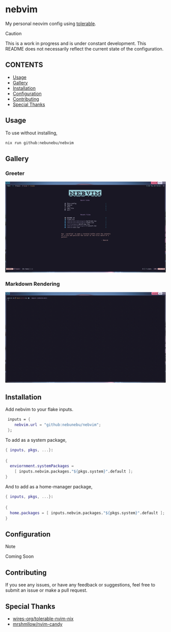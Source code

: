 # nebvim

My personal neovim config using [tolerable](https://github.com/wires-org/tolerable-nvim-nix).

> [!CAUTION]
> This is a work in progress and is under constant development.
> This README does not necessarily reflect the current state of the
> configuration.

## CONTENTS

- [Usage](<#usage>)
- [Gallery](<#gallery>)
- [Installation](<#installation>)
- [Configuration](<#configuration>)
- [Contributing](<#contributing>)
- [Special Thanks](<#special-thanks>)

## Usage

To use without installing,

```sh
nix run github:nebunebu/nebvim
```

## Gallery

### Greeter

![Greeter](.assets/alpha.png)

### Markdown Rendering

![Md](.assets/mdrendering.gif)

## Installation

Add nebvim to your flake inputs.

```nix
 inputs = {
    nebvim.url = "github:nebunebu/nebvim";
 };
```

To add as a system package,

```nix
{ inputs, pkgs, ...}:

{
  enviornment.systemPackages =
    [ inputs.nebvim.packages."${pkgs.system}".default ];
}
```

And to add as a home-manager package,

```nix
{ inputs, pkgs, ...}:

{
  home.packages = [ inputs.nebvim.packages."${pkgs.system}".default ];
}
```

## Configuration

> [!NOTE]
> Coming Soon

## Contributing

If you see any issues, or have any feedback or suggestions, feel free to submit
an issue or make a pull request.

## Special Thanks

- [wires-org/tolerable-nvim-nix](https://github.com/wires-org/tolerable-nvim-nix)
- [mrshmllow/nvim-candy](https://github.com/mrshmllow/nvim-candy)
